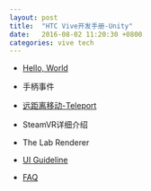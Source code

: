 ```yaml
---
layout: post
title:  "HTC Vive开发手册-Unity"
date:   2016-08-02 11:20:30 +0800
categories: vive tech
---
```


* [Hello, World](http://jamesbear.github.io/crash/course/vive/2016/08/04/crash-course-vive-helloworld.html)

* 手柄事件

* [远距离移动-Teleport](http://jamesbear.github.io/vive/tech/2016/08/04/how-to-teleport-with-vive.html)

* SteamVR详细介绍

* The Lab Renderer

* [UI Guideline](http://jamesbear.github.io/vive/tech/2016/08/12/htc-vive-ui-guideline.html)

* [FAQ](http://jamesbear.github.io/vive/tech/2016/08/23/htc-vive-developer-faq-unity.html)

